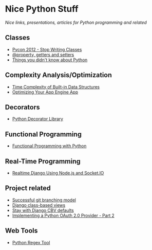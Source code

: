 Nice Python Stuff
=================

*Nice links, presentations, articles for Python programming and related*

Classes
--------------
* [Pycon 2012 - Stop Writing Classes](https://www.youtube.com/watch?v=o9pEzgHorH0)
* [@property, getters and setters](http://stackoverflow.com/questions/6304040/real-world-example-about-how-to-use-property-feature-in-python)
* [Things you didn't know about Python](https://speakerdeck.com/mitsuhiko/didntknow)

Complexity Analysis/Optimization
-------------
* [Time Complexity of Built-in Data Structures](http://wiki.python.org/moin/TimeComplexity)
* [Optimizing Your App Engine App](http://proppy-appstats.appspot.com/)

Decorators
--------------
* [Python Decorator Library](http://wiki.python.org/moin/PythonDecoratorLibrary)

Functional Programming
-----------------
* [Functional Programming with Python](http://ua.pycon.org/static/talks/kachayev/)

Real-Time Programming
---------------
* [Realtime Django Using Node.js and Socket.IO](http://maxburstein.com/blog/realtime-django-using-nodejs-and-socketio/)

Project related
---------------
* [Successful git branching model](http://nvie.com/posts/a-successful-git-branching-model/)
* [Django class-based views](http://ccbv.co.uk/)
* [Stay with Django CBV defaults](http://pydanny.com/stay-with-the-django-cbv-defaults.html)
* [Implementing a Python OAuth 2.0 Provider - Part 2](http://tech.shift.com/post/40299429203/implementing-a-python-oauth-2-0-provider-part-2)

Web Tools
----------------
* [Python Regex Tool](http://www.pythonregex.com/)
